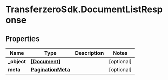 # TransferzeroSdk.DocumentListResponse

## Properties
Name | Type | Description | Notes
------------ | ------------- | ------------- | -------------
**_object** | [**[Document]**](Document.md) |  | [optional] 
**meta** | [**PaginationMeta**](PaginationMeta.md) |  | [optional] 


